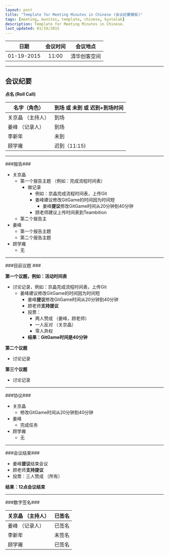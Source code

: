 ```yaml
---
layout: post
title: "Template for Meeting Minutes in Chinese (会议纪要模板)"
tags: [meeting, munites, template, chinese, kystalak]
description: Template for Meeting Minutes in Chinese.
last_updated: 01/19/2015
---
```




|**日期** |**会议时间**|**会议地点**
| ------------- |:----------------: |:-------:|
|01-19-2015| 11:00|清华创客空间


----------


会议纪要
------

**点名 (Roll Call)**

|**名字（角色）** | 到场 或 未到 或 迟到+到场时间|
| ------------- |----------------|
|关京晶 （主持人）| 到场
|姜峰 （记录人）|到场
|李新年| 未到
|顾学雍| 迟到（11:15)


----------


###报告###

 - 关京晶 
	 - 第一个报告主题 （例如：完成流程时间表）
		 - 做记录 
			 - 例如：京晶完成流程时间表，上传Git
			 - 姜峰建议修改GitGame的时间因为时间短
				 - 姜峰**提议**修改GitGame时间从20分钟到40分钟
			 - 顾老师建议上传时间表到Teambition
	 - 第二个报告主
 - 姜峰 
	 -  第一个报告主题
	 - 第二个报告主题
 - 顾学雍
	 - 无


----------

###目前议题 ###


**第一个议题，例如：活动时间表**

- 讨论记录，例如：京晶完成流程时间表，上传Git
	- 姜峰建议修改GitGame的时间因为时间短
		 - 姜峰**提议**修改GitGame时间从20分钟到40分钟
		 - 顾老师**支持提议**
		 - 投票：
			 - 两人赞成 （姜峰，顾老师）
			 - 一人反对 （关京晶）
			 - 零人弃权
		 - **结果：GitGame时间是40分钟**

**第二个议题**

 - 讨论记录

**第三个议题**

 - 讨论记录


----------

###协议###

 - 关京晶 
	 - 修改GitGame时间从20分钟到40分钟
 - 姜峰 
	 - 完成任务
 - 顾学雍
	 - 无


----------

###会议结束###

- 姜峰**提议**结束会议
- 顾老师**支持提议**
- 投票：三人赞成 （所有）

**结果：12点会议结束**

----------


###数字签名###

|**关京晶 （主持人）** |已签名|
| ------------- |----------------|
|姜峰 （记录人）|已签名
|李新年| 未签名
|顾学雍| 已签名

